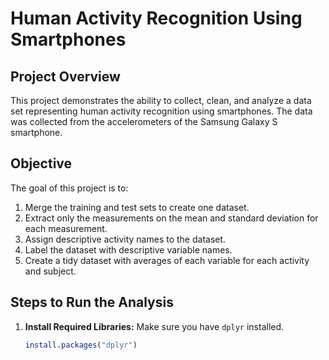 # Human Activity Recognition Using Smartphones

## Project Overview

This project demonstrates the ability to collect, clean, and analyze a data set representing human activity recognition using smartphones. The data was collected from the accelerometers of the Samsung Galaxy S smartphone.

## Objective

The goal of this project is to:
1. Merge the training and test sets to create one dataset.
2. Extract only the measurements on the mean and standard deviation for each measurement.
3. Assign descriptive activity names to the dataset.
4. Label the dataset with descriptive variable names.
5. Create a tidy dataset with averages of each variable for each activity and subject.

## Steps to Run the Analysis

1. **Install Required Libraries:**
   Make sure you have `dplyr` installed.
   ```r
   install.packages("dplyr")
